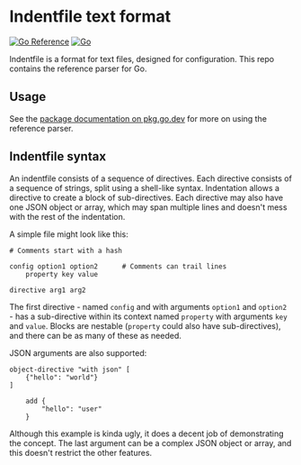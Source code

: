 Indentfile text format
======================

[![Go Reference](https://pkg.go.dev/badge/github.com/nelsonxb/indentfile.svg)](https://pkg.go.dev/github.com/nelsonxb/indentfile)
[![Go](https://github.com/nelsonxb/indentfile/actions/workflows/go.yml/badge.svg)](https://github.com/nelsonxb/indentfile/actions/workflows/go.yml)

Indentfile is a format for text files, designed for configuration.
This repo contains the reference parser for Go.


Usage
-----

See the [package documentation on pkg.go.dev](https://pkg.go.dev/github.com/nelsonxb/indentfile)
for more on using the reference parser.


Indentfile syntax
-----------------

An indentfile consists of a sequence of directives.
Each directive consists of a sequence of strings,
split using a shell-like syntax.
Indentation allows a directive to create a block of sub-directives.
Each directive may also have one JSON object or array,
which may span multiple lines
and doesn't mess with the rest of the indentation.

A simple file might look like this:

```
# Comments start with a hash

config option1 option2      # Comments can trail lines
    property key value

directive arg1 arg2
```

The first directive -
named `config` and with arguments `option1` and `option2` -
has a sub-directive within its context
named `property` with arguments `key` and `value`.
Blocks are nestable (`property` could also have sub-directives),
and there can be as many of these as needed.

JSON arguments are also supported:

```
object-directive "with json" [
    {"hello": "world"}
]

    add {
        "hello": "user"
    }
```

Although this example is kinda ugly,
it does a decent job of demonstrating the concept.
The last argument can be a complex JSON object or array,
and this doesn't restrict the other features.
